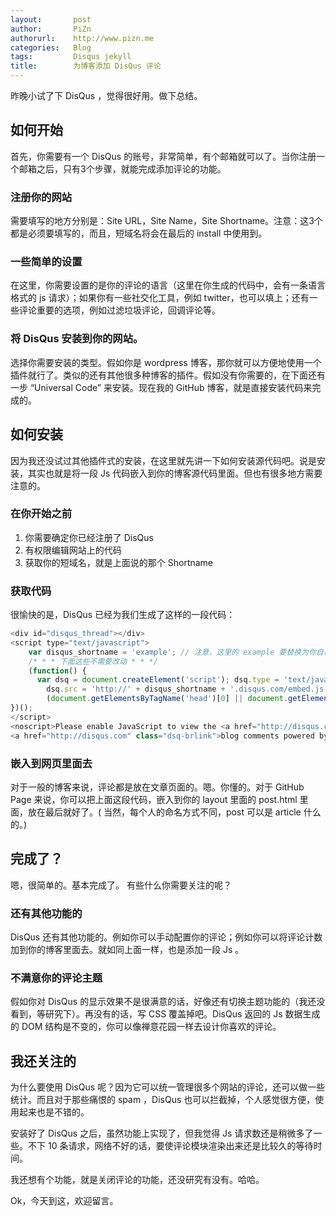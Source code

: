 ```yaml
---
layout:       post
author:       PiZn
authorurl:    http://www.pizn.me
categories:   Blog
tags:         Disqus jekyll
title:        为博客添加 DisQus 评论
---
```


昨晚小试了下 DisQus ，觉得很好用。做下总结。

## 如何开始

首先，你需要有一个 DisQus 的账号，非常简单，有个邮箱就可以了。当你注册一个邮箱之后，只有3个步骤，就能完成添加评论的功能。

### 注册你的网站

需要填写的地方分别是：Site URL，Site Name，Site Shortname。注意：这3个都是必须要填写的，而且，短域名将会在最后的 install 中使用到。

### 一些简单的设置

在这里，你需要设置的是你的评论的语言（这里在你生成的代码中，会有一条语言格式的 js 请求）；如果你有一些社交化工具，例如 twitter，也可以填上；还有一些评论重要的选项，例如过滤垃圾评论，回调评论等。

### 将 DisQus 安装到你的网站。

选择你需要安装的类型。假如你是 wordpress 博客，那你就可以方便地使用一个插件就行了。类似的还有其他很多种博客的插件。假如没有你需要的，在下面还有一步 “Universal Code” 来安装。现在我的 GitHub 博客，就是直接安装代码来完成的。

## 如何安装

因为我还没试过其他插件式的安装，在这里就先讲一下如何安装源代码吧。说是安装，其实也就是将一段 Js 代码嵌入到你的博客源代码里面。但也有很多地方需要注意的。

### 在你开始之前

1. 你需要确定你已经注册了 DisQus
2. 有权限编辑网站上的代码
3. 获取你的短域名，就是上面说的那个 Shortname

### 获取代码

很愉快的是，DisQus 已经为我们生成了这样的一段代码：

~~~javascript
<div id="disqus_thread"></div>
<script type="text/javascript">
	var disqus_shortname = 'example'; // 注意，这里的 example 要替换为你自己的短域名
	/* * * 下面这些不需要改动 * * */
	(function() {
	  var dsq = document.createElement('script'); dsq.type = 'text/javascript'; dsq.async = true;
		dsq.src = 'http://' + disqus_shortname + '.disqus.com/embed.js';
		(document.getElementsByTagName('head')[0] || document.getElementsByTagName('body')[0]).appendChild(dsq);
})();
</script>
<noscript>Please enable JavaScript to view the <a href="http://disqus.com/?ref_noscript">comments powered by Disqus.</a></noscript>
<a href="http://disqus.com" class="dsq-brlink">blog comments powered by <span class="logo-disqus">Disqus</span></a>
~~~

### 嵌入到网页里面去

对于一般的博客来说，评论都是放在文章页面的。嗯。你懂的。对于 GitHub Page 来说，你可以把上面这段代码，嵌入到你的 layout 里面的 post.html
里面，放在最后就好了。( 当然，每个人的命名方式不同，post 可以是 article 什么的。)

## 完成了？

嗯，很简单的。基本完成了。
有些什么你需要关注的呢？

### 还有其他功能的

DisQus 还有其他功能的。例如你可以手动配置你的评论；例如你可以将评论计数加到你的博客里面去。就如同上面一样，也是添加一段 Js 。

### 不满意你的评论主题

假如你对 DisQus 的显示效果不是很满意的话，好像还有切换主题功能的（我还没看到，等研究下）。再没有的话，写 CSS 覆盖掉吧。DisQus 返回的 Js 数据生成的 DOM 结构是不变的，你可以像禅意花园一样去设计你喜欢的评论。

## 我还关注的

为什么要使用 DisQus 呢？因为它可以统一管理很多个网站的评论，还可以做一些统计。而且对于那些痛恨的 spam ，DisQus 也可以拦截掉，个人感觉很方便，使用起来也是不错的。

安装好了 DisQus 之后，虽然功能上实现了，但我觉得 Js 请求数还是稍微多了一些。不下 10 条请求，网络不好的话，要使评论模块渲染出来还是比较久的等待时间。

我还想有个功能，就是关闭评论的功能，还没研究有没有。哈哈。

Ok，今天到这，欢迎留言。